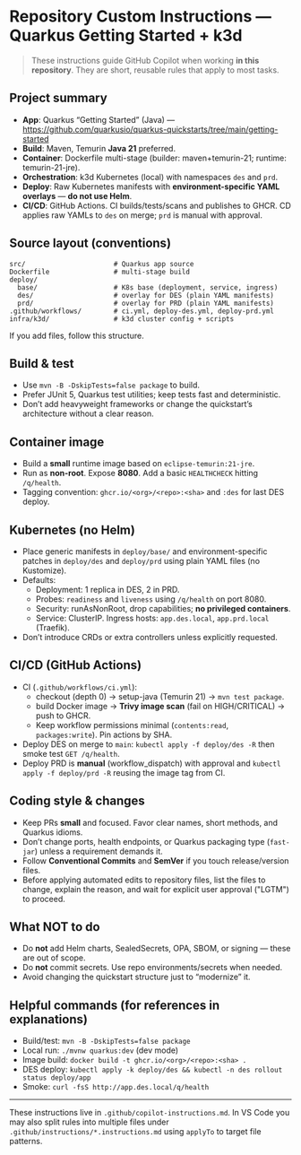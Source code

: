 # Repository Custom Instructions — Quarkus Getting Started + k3d

> These instructions guide GitHub Copilot when working **in this repository**. They are short, reusable rules that apply to most tasks.

## Project summary
- **App**: Quarkus “Getting Started” (Java) — https://github.com/quarkusio/quarkus-quickstarts/tree/main/getting-started
- **Build**: Maven, Temurin **Java 21** preferred.
- **Container**: Dockerfile multi-stage (builder: maven+temurin-21; runtime: temurin-21-jre).
- **Orchestration**: k3d Kubernetes (local) with namespaces `des` and `prd`.
- **Deploy**: Raw Kubernetes manifests with **environment-specific YAML overlays** — **do not use Helm**.
- **CI/CD**: GitHub Actions. CI builds/tests/scans and publishes to GHCR. CD applies raw YAMLs to `des` on merge; `prd` is manual with approval.

## Source layout (conventions)
```
src/                      # Quarkus app source
Dockerfile                # multi-stage build
deploy/
  base/                   # K8s base (deployment, service, ingress)
  des/                    # overlay for DES (plain YAML manifests)
  prd/                    # overlay for PRD (plain YAML manifests)
.github/workflows/        # ci.yml, deploy-des.yml, deploy-prd.yml
infra/k3d/                # k3d cluster config + scripts
```
If you add files, follow this structure.

## Build & test
- Use `mvn -B -DskipTests=false package` to build.
- Prefer JUnit 5, Quarkus test utilities; keep tests fast and deterministic.
- Don’t add heavyweight frameworks or change the quickstart’s architecture without a clear reason.

## Container image
- Build a **small** runtime image based on `eclipse-temurin:21-jre`.
- Run as **non-root**. Expose **8080**. Add a basic `HEALTHCHECK` hitting `/q/health`.
- Tagging convention: `ghcr.io/<org>/<repo>:<sha>` and `:des` for last DES deploy.

## Kubernetes (no Helm)
- Place generic manifests in `deploy/base/` and environment-specific patches in `deploy/des` and `deploy/prd` using plain YAML files (no Kustomize).
- Defaults:
  - Deployment: 1 replica in DES, 2 in PRD.
  - Probes: `readiness` and `liveness` using `/q/health` on port 8080.
  - Security: runAsNonRoot, drop capabilities; **no privileged containers**.
  - Service: ClusterIP. Ingress hosts: `app.des.local`, `app.prd.local` (Traefik).
- Don’t introduce CRDs or extra controllers unless explicitly requested.

## CI/CD (GitHub Actions)
- CI (`.github/workflows/ci.yml`):
  - checkout (depth 0) → setup-java (Temurin 21) → `mvn test package`.
  - build Docker image → **Trivy image scan** (fail on HIGH/CRITICAL) → push to GHCR.
  - Keep workflow permissions minimal (`contents:read`, `packages:write`). Pin actions by SHA.
- Deploy DES on merge to `main`: `kubectl apply -f deploy/des -R` then smoke test `GET /q/health`.
- Deploy PRD is **manual** (workflow_dispatch) with approval and `kubectl apply -f deploy/prd -R` reusing the image tag from CI.

## Coding style & changes
- Keep PRs **small** and focused. Favor clear names, short methods, and Quarkus idioms.
- Don’t change ports, health endpoints, or Quarkus packaging type (`fast-jar`) unless a requirement demands it.
- Follow **Conventional Commits** and **SemVer** if you touch release/version files.
- Before applying automated edits to repository files, list the files to change, explain the reason, and wait for explicit user approval ("LGTM") to proceed.

## What NOT to do
- Do **not** add Helm charts, SealedSecrets, OPA, SBOM, or signing — these are out of scope.
- Do **not** commit secrets. Use repo environments/secrets when needed.
- Avoid changing the quickstart structure just to “modernize” it.

## Helpful commands (for references in explanations)
- Build/test: `mvn -B -DskipTests=false package`
- Local run: `./mvnw quarkus:dev` (dev mode)
- Image build: `docker build -t ghcr.io/<org>/<repo>:<sha> .`
- DES deploy: `kubectl apply -k deploy/des && kubectl -n des rollout status deploy/app`
- Smoke: `curl -fsS http://app.des.local/q/health`

---
These instructions live in `.github/copilot-instructions.md`. In VS Code you may also split rules into multiple files under `.github/instructions/*.instructions.md` using `applyTo` to target file patterns.
